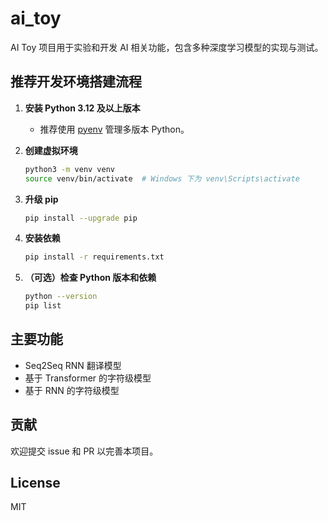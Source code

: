 # ai_toy

AI Toy 项目用于实验和开发 AI 相关功能，包含多种深度学习模型的实现与测试。

## 推荐开发环境搭建流程

1. **安装 Python 3.12 及以上版本**
   - 推荐使用 [pyenv](https://github.com/pyenv/pyenv) 管理多版本 Python。

2. **创建虚拟环境**
   ```bash
   python3 -m venv venv
   source venv/bin/activate  # Windows 下为 venv\Scripts\activate
   ```

3. **升级 pip**
   ```bash
   pip install --upgrade pip
   ```

4. **安装依赖**
   ```bash
   pip install -r requirements.txt
   ```

5. **（可选）检查 Python 版本和依赖**
   ```bash
   python --version
   pip list
   ```

## 主要功能
- Seq2Seq RNN 翻译模型
- 基于 Transformer 的字符级模型
- 基于 RNN 的字符级模型

## 贡献
欢迎提交 issue 和 PR 以完善本项目。

## License
MIT 